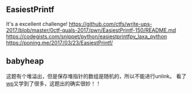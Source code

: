 ## EasiestPrintf
It's a excellent challenge!
https://github.com/ctfs/write-ups-2017/blob/master/0ctf-quals-2017/pwn/EasiestPrintf-150/README.md
https://codegists.com/snippet/python/easiestprintfpy_laxa_python
https://poning.me/2017/03/23/EasiestPrintf/


## babyheap
这题有个堆溢出，但是保存堆指针的数组是随机的，所以不能进行unlink。
看了[wp](http://uaf.io/exploitation/2017/03/19/0ctf-Quals-2017-BabyHeap2017.html)又学到了很多，这题出的确实很妙！！
